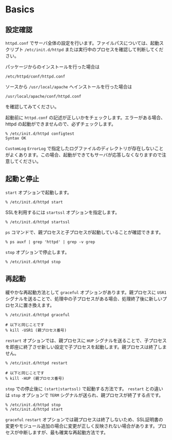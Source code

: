 # Basics

## 設定確認

`httpd.conf` でサーバ全体の設定を行います。ファイルパスについては、起動スクリプト `/etc/init.d/httpd` または実行中のプロセスを確認して判断してください。

パッケージからのインストールを行った場合は

`/etc/httpd/conf/httpd.conf`

ソースから `/usr/local/apache` へインストールを行った場合は

`/usr/local/apache/conf/httpd.conf`

を確認してみてください。

起動前に `httpd.conf` の記述が正しいかをチェックします。エラーがある場合、httpd の起動ができませんので、必ずチェックします。

    % /etc/init.d/httpd configtest
    Syntax OK

`CustomLog` `ErrorLog` で指定したログファイルのディレクトリが存在しないことがよくあります。この場合、起動ができてもサーバが応答しなくなりますので注意してください。


## 起動と停止

`start` オプションで起動します。

    % /etc/init.d/httpd start

SSLを利用するには `startssl` オプションを指定します。

    % /etc/init.d/httpd startssl

`ps` コマンドで、親プロセスと子プロセスが起動していることが確認できます。

    % ps auxf | grep 'httpd' | grep -v grep

`stop` オプションで停止します。

    % /etc/init.d/httpd stop


## 再起動

緩やかな再起動方法として `graceful` オプションがあります。親プロセスに `USR1` シグナルを送ることで、処理中の子プロセスがある場合、処理終了後に新しいプロセスに置き換えます。

    % /etc/init.d/httpd graceful

    # 以下と同じことです
    % kill -USR1 (親プロセス番号)

`restart` オプションでは、親プロセスに ``HUP`` シグナルを送ることで、子プロセスを即座に終了させ新しい設定で子プロセスを起動します。親プロセスは終了しません。

    % /etc/init.d/httpd restart

    # 以下と同じことです
    % kill -HUP (親プロセス番号)

`stop` での停止後に `(start|startssl)` で起動する方法です。 `restart` との違いは `stop` オプションで `TERM` シグナルが送られ、親プロセスが終了する点です。

    % /etc/init.d/httpd stop
    % /etc/init.d/httpd start

`graceful` `restart` オプションでは親プロセスは終了しないため、SSL証明書の変更やモジュール追加の場合に変更が正しく反映されない場合があります。プロセスが中断しますが、最も確実な再起動方法です。

